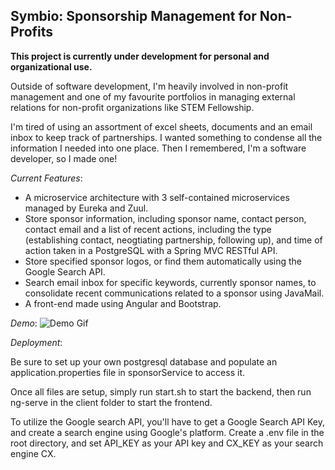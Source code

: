 ## Symbio: Sponsorship Management for Non-Profits

**This project is currently under development for personal and organizational use.**

 Outside of software development, I'm heavily involved in non-profit management and one of my favourite portfolios in managing external relations for non-profit organizations like STEM Fellowship. 

I'm tired of using an assortment of excel sheets, documents and an email inbox to keep track of partnerships. I wanted something to condense all the information I needed into one place. Then I remembered, I'm a software developer, so I made one!

*Current Features*: 

* A microservice architecture with 3 self-contained microservices managed by Eureka and Zuul. 
* Store sponsor information, including sponsor name, contact person, contact email and a list of recent actions, including the type (establishing contact, neogtiating partnership, following up), and time of action taken in a PostgreSQL with a Spring MVC RESTful API.
* Store specified sponsor logos, or find them automatically using the Google Search API. 
* Search email inbox for specific keywords, currently sponsor names, to consolidate recent communications related to a sponsor using JavaMail.
* A front-end made using Angular and Bootstrap.

*Demo*: 
![Demo Gif](demo.gif)

*Deployment*: 

Be sure to set up your own postgresql database and populate an application.properties file in sponsorService to access it. 

Once all files are setup, simply run start.sh to start the backend, then run ng-serve in the client folder to start the frontend.

To utilize the Google search API, you'll have to get a Google Search API Key, and create a search engine using Google's platform. Create a .env file in the root directory, and set API_KEY as your API key and CX_KEY as your search engine CX.

